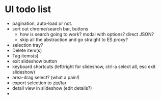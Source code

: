 # UI todo list

 - pagination, auto-load or not.
 - sort out chrome/search bar, buttons
   - how is search going to work? modal with options? direct JSON?
   - skip all the abstraction and go straight to ES proxy?
 - selection tray?
 - Delete item(s)
 - Tag items(s)
 - exit slideshow button
 - keyboard shortcuts (left/right for slideshow, ctrl-a select all, esc exit slideshow)
 - area-drag select? (what a pain!)
 - export selection to zip/tar
 - detail view in slideshow (edit details?)
 -